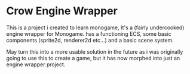 # Crow Engine Wrapper
 
This is a project i created to learn monogame, It's a (fairly undercooked) engine wrapper for Monogame.
has a functioning ECS, some basic components (sprite2d, renderer2d etc...) and a basic scene system.

May turn this into a more usable solution in the future as i was originally going to use this to create a game,
but it has now morphed into just an engine wrapper project.
